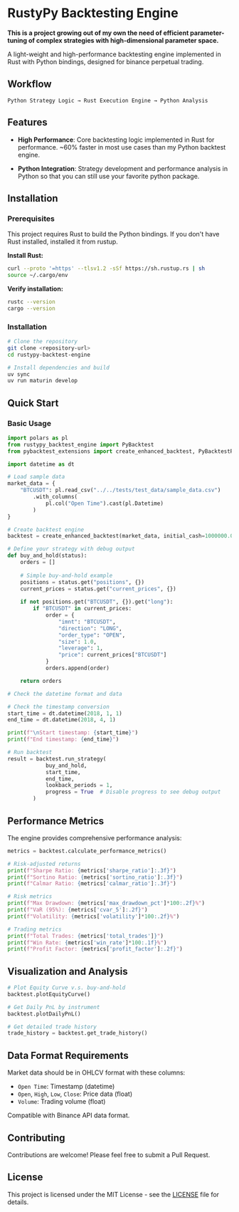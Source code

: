 # RustyPy Backtesting Engine

**This is a project growing out of my own the need of efficient parameter-tuning of complex strategies with high-dimensional parameter space.**

A light-weight and high-performance backtesting engine implemented in Rust with Python bindings, designed for binance perpetual trading.


## Workflow

```
Python Strategy Logic → Rust Execution Engine → Python Analysis
```

## Features

- **High Performance**: Core backtesting logic implemented in Rust for performance. ~60% faster in most use cases than my Python backtest engine.

- **Python Integration**: Strategy development and performance analysis in Python so that you can still use your favorite python package.

## Installation

### Prerequisites

This project requires Rust to build the Python bindings. If you don't have Rust installed, installed it from rustup.

**Install Rust:**
```bash
curl --proto '=https' --tlsv1.2 -sSf https://sh.rustup.rs | sh
source ~/.cargo/env
```

**Verify installation:**
```bash
rustc --version
cargo --version
```

### Installation

```bash
# Clone the repository
git clone <repository-url>
cd rustypy-backtest-engine

# Install dependencies and build
uv sync
uv run maturin develop
```

## Quick Start

### Basic Usage

```python
import polars as pl
from rustypy_backtest_engine import PyBacktest
from pybacktest_extensions import create_enhanced_backtest, PyBacktestPlotter

import datetime as dt

# Load sample data
market_data = {
    "BTCUSDT": pl.read_csv("../../tests/test_data/sample_data.csv")
        .with_columns(
            pl.col("Open Time").cast(pl.Datetime)
        )
}

# Create backtest engine
backtest = create_enhanced_backtest(market_data, initial_cash=1000000.0)

# Define your strategy with debug output
def buy_and_hold(status):
    orders = []
    
    # Simple buy-and-hold example
    positions = status.get("positions", {})
    current_prices = status.get("current_prices", {})
        
    if not positions.get("BTCUSDT", {}).get("long"):
        if "BTCUSDT" in current_prices:
            order = {
                "imnt": "BTCUSDT",
                "direction": "LONG",
                "order_type": "OPEN", 
                "size": 1.0,
                "leverage": 1,
                "price": current_prices["BTCUSDT"]
            }
            orders.append(order)

    return orders

# Check the datetime format and data

# Check the timestamp conversion
start_time = dt.datetime(2018, 1, 1)
end_time = dt.datetime(2018, 4, 1)

print(f"\nStart timestamp: {start_time}")
print(f"End timestamp: {end_time}")

# Run backtest
result = backtest.run_strategy(
            buy_and_hold,
            start_time,
            end_time,
            lookback_periods = 1,
            progress = True  # Disable progress to see debug output
        )
```

## Performance Metrics

The engine provides comprehensive performance analysis:

```python
metrics = backtest.calculate_performance_metrics()

# Risk-adjusted returns
print(f"Sharpe Ratio: {metrics['sharpe_ratio']:.3f}")
print(f"Sortino Ratio: {metrics['sortino_ratio']:.3f}")
print(f"Calmar Ratio: {metrics['calmar_ratio']:.3f}")

# Risk metrics
print(f"Max Drawdown: {metrics['max_drawdown_pct']*100:.2f}%")
print(f"VaR (95%): {metrics['cvar_5']:.2f}")
print(f"Volatility: {metrics['volatility']*100:.2f}%")

# Trading metrics
print(f"Total Trades: {metrics['total_trades']}")
print(f"Win Rate: {metrics['win_rate']*100:.1f}%")
print(f"Profit Factor: {metrics['profit_factor']:.2f}")
```

## Visualization and Analysis

```python
# Plot Equity Curve v.s. buy-and-hold
backtest.plotEquityCurve()

# Get Daily PnL by instrument
backtest.plotDailyPnL()

# Get detailed trade history
trade_history = backtest.get_trade_history()
```

## Data Format Requirements

Market data should be in OHLCV format with these columns:
- `Open Time`: Timestamp (datetime)
- `Open`, `High`, `Low`, `Close`: Price data (float)
- `Volume`: Trading volume (float)

Compatible with Binance API data format.

## Contributing

Contributions are welcome! Please feel free to submit a Pull Request.

## License

This project is licensed under the MIT License - see the [LICENSE](LICENSE) file for details.

